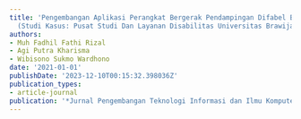 ```yaml
---
title: 'Pengembangan Aplikasi Perangkat Bergerak Pendampingan Difabel Berbasis Lokasi
  (Studi Kasus: Pusat Studi Dan Layanan Disabilitas Universitas Brawijaya)'
authors:
- Muh Fadhil Fathi Rizal
- Agi Putra Kharisma
- Wibisono Sukmo Wardhono
date: '2021-01-01'
publishDate: '2023-12-10T00:15:32.398036Z'
publication_types:
- article-journal
publication: '*Jurnal Pengembangan Teknologi Informasi dan Ilmu Komputer*'
---
```


